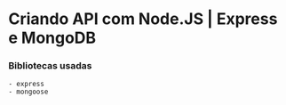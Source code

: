 # Criando API com Node.JS | Express e MongoDB


### Bibliotecas usadas 

    - express
    - mongoose